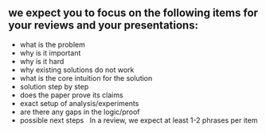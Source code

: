 ## we expect you to focus on the following items for your reviews and your presentations:

- what is the problem 
- why is it important
- why is it hard 
- why existing solutions do not work 
- what is the core intuition for the solution
- solution step by step
- does the paper prove its claims
- exact setup of analysis/experiments
- are there any gaps in the logic/proof
- possible next steps
 
In a review, we expect at least 1-2 phrases per item
